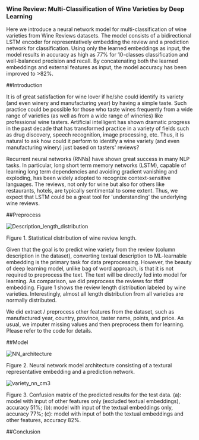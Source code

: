 ### Wine Review: Multi-Classification of Wine Varieties by Deep Learning
Here we introduce a neural network model for multi-classification of wine varieties from Wine Reviews datasets. The model consists of a bidirectional LSTM encoder for representatively embedding the review  and a prediction network for classification. Using only the learned embeddings as input, the model results in accuracy as high as 77% for 10-classes classification and well-balanced precision and recall. By concatenating both the learned embeddings and external features as input, the model accuracy has been improved to >82%.

##Introduction

It is of great satisfaction for wine lover if he/she could identify its variety (and even winery and manufacturing year) by having a simple taste. Such practice could be possible for those who taste wines frequently from a wide range of varieties (as well as from a wide range of wineries) like professional wine tasters. Artificial intelligent has shown dramatic progress in the past decade that has transformed practice in a variety of fields such as drug discovery, speech recognition, image processing, etc. Thus, it is natural to ask how could it perform to identify a wine variety (and even manufacturing winery) just based on tasters' reviews?

Recurrent neural networks (RNNs) have shown great success in many NLP tasks. In particular, long short term memory networks (LSTM), capable of learning long term dependencies and avoiding gradient vanishing and exploding, has been widely adopted to recognize context-sensitive languages.  The reviews, not only for wine but also for others like restaurants, hotels, are typically sentimental to some extent. Thus, we expect that LSTM could be a great tool for 'understanding' the underlying wine reviews. 

##Preprocess

![Description_length_distribution](https://user-images.githubusercontent.com/34787111/60202040-a4918b80-97fe-11e9-8b3e-e5e1e81422c1.png)

Figure 1. Statistical distribution of wine review length.

Given that the goal is to predict wine variety from the review (column description in the dataset), converting textual description to ML-learnable embedding is the primary task for data preprocessing. However, the beauty of deep learning model, unlike bag of word approach,  is that it is not required to preprocess the text. The text will be directly fed into model for learning. As comparison, we did preprocess the reviews for tfidf embedding. Figure 1 shows the review length distribution labeled by wine varieties. Interestingly, almost all length distribution from all varieties are normally distributed.

We did extract / preprocess other features from the dataset, such as manufactured year, country, province, taster name, points, and price. As usual, we imputer missing values and then preprocess them for learning. Please refer to the code for details.

##Model

![NN_architecture](https://user-images.githubusercontent.com/34787111/60202610-c93a3300-97ff-11e9-80f1-a19dbaeec831.png)

Figure 2. Neural network model architecture consisting of a textural representative embedding and a prediction network.



![variety_nn_cm3](https://user-images.githubusercontent.com/34787111/60202794-3f3e9a00-9800-11e9-8e6a-a44219b133ec.png)

Figure 3. Confusion matrix of the predicted results for the test data. (a): model with input of other features only (excluded textual embeddings), accuracy 51%; (b): model with input of the textual embeddings only, accuracy 77%; (c): model with input of both the textual embeddings and other features, accuracy 82%.


##Conclusion






